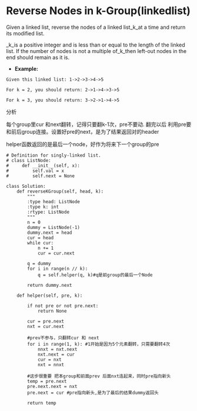 # Reverse Nodes in k-Group\(linkedlist\)

Given a linked list, reverse the nodes of a linked list\_k\_at a time and return its modified list.

\_k\_is a positive integer and is less than or equal to the length of the linked list. If the number of nodes is not a multiple of\_k\_then left-out nodes in the end should remain as it is.

* **Example:**

```text
Given this linked list: 1->2->3->4->5

For k = 2, you should return: 2->1->4->3->5

For k = 3, you should return: 3->2->1->4->5
```

分析

每个group里cur 和next翻转，记得只要翻k-1次，pre不要动. 翻完以后 利用pre要和前后group连接。设置好pre的next，是为了结果返回对的header

helper函数返回的是最后一个node，好作为将来下一个group的pre

```text
# Definition for singly-linked list.
# class ListNode:
#     def __init__(self, x):
#         self.val = x
#         self.next = None

class Solution:
    def reverseKGroup(self, head, k):
        """
        :type head: ListNode
        :type k: int
        :rtype: ListNode
        """
        n = 0
        dummy = ListNode(-1)
        dummy.next = head
        cur = head
        while cur:
            n += 1
            cur = cur.next

        q = dummy
        for i in range(n // k):
            q = self.helper(q, k)#q是前group的最后一个Node

        return dummy.next

    def helper(self, pre, k):

        if not pre or not pre.next:
            return None

        cur = pre.next
        nxt = cur.next

        #prev不参与，只翻转cur 和 next
        for i in range(1, k): #1开始是因为5个元素翻转，只需要翻转4次
            nnxt = nxt.next
            nxt.next = cur
            cur = nxt
            nxt = nnxt

        #这步很重要 把本group和前面prev 后面nxt连起来，同时pre指向新头
        temp = pre.next
        pre.next.next = nxt
        pre.next = cur #pre指向新头,是为了最后的结果dummy返回头

        return temp
```

